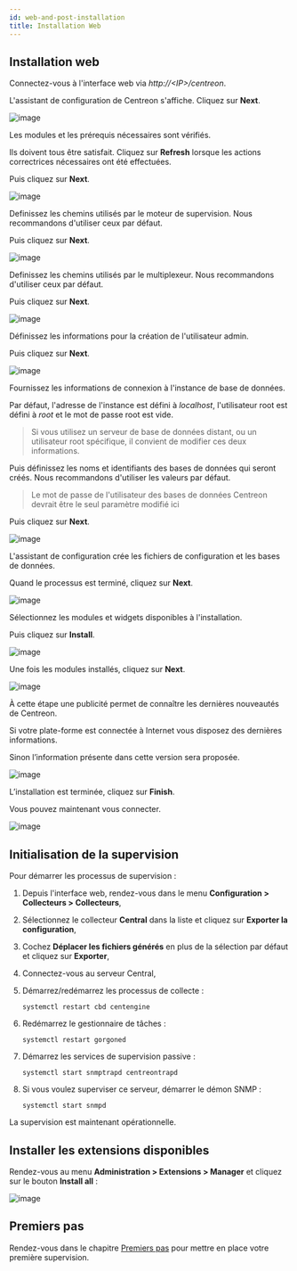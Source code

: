 ```yaml
---
id: web-and-post-installation
title: Installation Web
---
```


## Installation web

Connectez-vous à l'interface web via *http://\<IP\>/centreon*.

L'assistant de configuration de Centreon s'affiche. Cliquez sur **Next**.

![image](../assets/installation/acentreonwelcome.png)

Les modules et les prérequis nécessaires sont vérifiés.

Ils doivent tous être satisfait. Cliquez sur **Refresh** lorsque les actions
correctrices nécessaires ont été effectuées.

Puis cliquez sur **Next**.

![image](../assets/installation/acentreoncheckmodules.png)

Definissez les chemins utilisés par le moteur de supervision. Nous recommandons
d'utiliser ceux par défaut.

Puis cliquez sur **Next**.

![image](../assets/installation/amonitoringengine2.png)

Definissez les chemins utilisés par le multiplexeur. Nous recommandons
d'utiliser ceux par défaut.

Puis cliquez sur **Next**.

![image](../assets/installation/abrokerinfo2.png)

Définissez les informations pour la création de l'utilisateur admin.

Puis cliquez sur **Next**.

![image](../assets/installation/aadmininfo.png)

Fournissez les informations de connexion à l'instance de base de données.

Par défaut, l'adresse de l'instance est défini à *localhost*, l'utilisateur
root est défini à *root* et le mot de passe root est vide.

> Si vous utilisez un serveur de base de données distant, ou un utilisateur
> root spécifique, il convient de modifier ces deux informations.

Puis définissez les noms et identifiants des bases de données qui seront créés.
Nous recommandons d'utiliser les valeurs par défaut.

> Le mot de passe de l'utilisateur des bases de données Centreon devrait être
> le seul paramètre modifié ici

Puis cliquez sur **Next**.

![image](../assets/installation/adbinfo.png)

L'assistant de configuration crée les fichiers de configuration et les bases de
données.

Quand le processus est terminé, cliquez sur **Next**.

![image](../assets/installation/adbconf.png)

Sélectionnez les modules et widgets disponibles à l'installation.

Puis cliquez sur **Install**.

![image](../assets/installation/module_installationa.png)

Une fois les modules installés, cliquez sur **Next**.

![image](../assets/installation/module_installationb.png)

À cette étape une publicité permet de connaître les dernières nouveautés de
Centreon.

Si votre plate-forme est connectée à Internet vous disposez des dernières
informations.

Sinon l’information présente dans cette version sera proposée.

![image](../assets/installation/aendinstall.png)

L’installation est terminée, cliquez sur **Finish**.

Vous pouvez maintenant vous connecter.

![image](../assets/installation/aconnection.png)

## Initialisation de la supervision

Pour démarrer les processus de supervision :

1. Depuis l'interface web, rendez-vous dans le menu
**Configuration \> Collecteurs \> Collecteurs**,
2. Sélectionnez le collecteur **Central** dans la liste et cliquez sur
**Exporter la configuration**,
3. Cochez **Déplacer les fichiers générés** en plus de la sélection par défaut
et cliquez sur **Exporter**,
4. Connectez-vous au serveur Central,
5. Démarrez/redémarrez les processus de collecte :

    ```shell
    systemctl restart cbd centengine
    ```

6. Redémarrez le gestionnaire de tâches :

    ```shell
    systemctl restart gorgoned
    ```

7. Démarrez les services de supervision passive :

    ```shell
    systemctl start snmptrapd centreontrapd
    ```

8. Si vous voulez superviser ce serveur, démarrer le démon SNMP :

    ```shell
    systemctl start snmpd
    ```

La supervision est maintenant opérationnelle.

## Installer les extensions disponibles

Rendez-vous au menu **Administration \> Extensions \> Manager** et cliquez sur
le bouton **Install all** :

![image](../assets/installation/extensions-manager.png)

## Premiers pas

Rendez-vous dans le chapitre [Premiers pas](../getting-started/installation-first-steps.html#start-to-monitor-your-first-host)
pour mettre en place votre première supervision.
